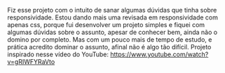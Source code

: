 Fiz esse projeto com o intuito de sanar algumas dúvidas que tinha sobre responsividade. Estou dando mais uma revisada em responsividade com apenas css, porque fui desenvolver um projeto simples e fiquei com algumas dúvidas sobre o assunto, apesar de conhecer bem, ainda não o domino por completo. Mas com um pouco mais de tempo de estudo, e prática acredito dominar o assunto, afinal não é algo tão difícil.
Projeto inspirado nesse vídeo do YouTube: https://www.youtube.com/watch?v=gRIWFYRaVto

